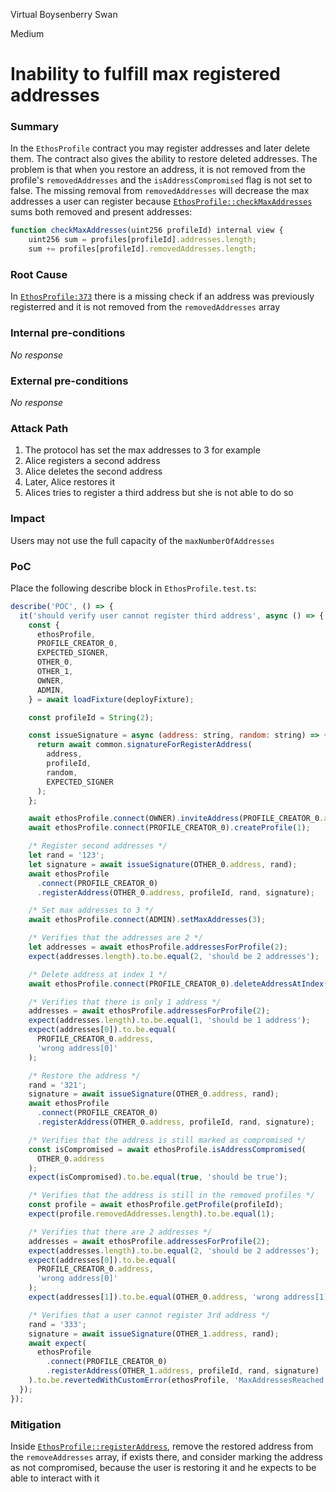 Virtual Boysenberry Swan

Medium

# Inability to fulfill max registered addresses

### Summary

In the `EthosProfile` contract you may register addresses and later delete them. The contract also gives the ability to restore deleted addresses. The problem is that when you restore an address, it is not removed from the profile's `removedAddresses` and the `isAddressCompromised` flag is not set to false.
The missing removal from `removedAddresses` will decrease the max addresses a user can register because [`EthosProfile::checkMaxAddresses`](https://github.com/sherlock-audit/2024-10-ethos-network/blob/main/ethos/packages/contracts/contracts/EthosProfile.sol#L732) sums both removed and present addresses:

```javascript
function checkMaxAddresses(uint256 profileId) internal view {
    uint256 sum = profiles[profileId].addresses.length;
    sum += profiles[profileId].removedAddresses.length;
```

### Root Cause

In [`EthosProfile:373`](https://github.com/sherlock-audit/2024-10-ethos-network/blob/main/ethos/packages/contracts/contracts/EthosProfile.sol#L373) there is a missing check if an address was previously registerred and it is not removed from the `removedAddresses` array

### Internal pre-conditions

_No response_

### External pre-conditions

_No response_

### Attack Path

1. The protocol has set the max addresses to 3 for example
2. Alice registers a second address
3. Alice deletes the second address
4. Later, Alice restores it
5. Alices tries to register a third address but she is not able to do so


### Impact

Users may not use the full capacity of the `maxNumberOfAddresses`

### PoC

Place the following describe block in `EthosProfile.test.ts`:

```javascript
describe('POC', () => {
  it('should verify user cannot register third address', async () => {
    const {
      ethosProfile,
      PROFILE_CREATOR_0,
      EXPECTED_SIGNER,
      OTHER_0,
      OTHER_1,
      OWNER,
      ADMIN,
    } = await loadFixture(deployFixture);

    const profileId = String(2);

    const issueSignature = async (address: string, random: string) => {
      return await common.signatureForRegisterAddress(
        address,
        profileId,
        random,
        EXPECTED_SIGNER
      );
    };

    await ethosProfile.connect(OWNER).inviteAddress(PROFILE_CREATOR_0.address);
    await ethosProfile.connect(PROFILE_CREATOR_0).createProfile(1);

    /* Register second addresses */
    let rand = '123';
    let signature = await issueSignature(OTHER_0.address, rand);
    await ethosProfile
      .connect(PROFILE_CREATOR_0)
      .registerAddress(OTHER_0.address, profileId, rand, signature);

    /* Set max addresses to 3 */
    await ethosProfile.connect(ADMIN).setMaxAddresses(3);

    /* Verifies that the addresses are 2 */
    let addresses = await ethosProfile.addressesForProfile(2);
    expect(addresses.length).to.be.equal(2, 'should be 2 addresses');

    /* Delete address at index 1 */
    await ethosProfile.connect(PROFILE_CREATOR_0).deleteAddressAtIndex(1);

    /* Verifies that there is only 1 address */
    addresses = await ethosProfile.addressesForProfile(2);
    expect(addresses.length).to.be.equal(1, 'should be 1 address');
    expect(addresses[0]).to.be.equal(
      PROFILE_CREATOR_0.address,
      'wrong address[0]'
    );

    /* Restore the address */
    rand = '321';
    signature = await issueSignature(OTHER_0.address, rand);
    await ethosProfile
      .connect(PROFILE_CREATOR_0)
      .registerAddress(OTHER_0.address, profileId, rand, signature);

    /* Verifies that the address is still marked as compromised */
    const isCompromised = await ethosProfile.isAddressCompromised(
      OTHER_0.address
    );
    expect(isCompromised).to.be.equal(true, 'should be true');

    /* Verifies that the address is still in the removed profiles */
    const profile = await ethosProfile.getProfile(profileId);
    expect(profile.removedAddresses.length).to.be.equal(1);

    /* Verifies that there are 2 addresses */
    addresses = await ethosProfile.addressesForProfile(2);
    expect(addresses.length).to.be.equal(2, 'should be 2 addresses');
    expect(addresses[0]).to.be.equal(
      PROFILE_CREATOR_0.address,
      'wrong address[0]'
    );
    expect(addresses[1]).to.be.equal(OTHER_0.address, 'wrong address[1]');

    /* Verifies that a user cannot register 3rd address */
    rand = '333';
    signature = await issueSignature(OTHER_1.address, rand);
    await expect(
      ethosProfile
        .connect(PROFILE_CREATOR_0)
        .registerAddress(OTHER_1.address, profileId, rand, signature)
    ).to.be.revertedWithCustomError(ethosProfile, 'MaxAddressesReached');
  });
});
```

### Mitigation

Inside [`EthosProfile::registerAddress`](https://github.com/sherlock-audit/2024-10-ethos-network/blob/main/ethos/packages/contracts/contracts/EthosProfile.sol#L373), remove the restored address from the `removeAddresses` array, if exists there, and consider marking the address as not compromised, because the user is restoring it and he expects to be able to interact with it